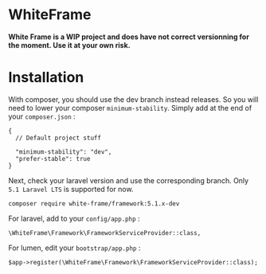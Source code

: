 # WhiteFrame

**White Frame is a WIP project and does have not correct versionning for the moment. Use it at your own risk.**

# Installation

With composer, you should use the dev branch instead releases. So you will need to lower your composer `minimum-stability`. Simply add at the end of your `composer.json` :

    {
      // Default project stuff
      
      "minimum-stability": "dev",
      "prefer-stable": true
    }

Next, check your laravel version and use the corresponding branch. Only `5.1 Laravel LTS` is supported for now.

    composer require white-frame/framework:5.1.x-dev

For laravel, add to your `config/app.php` :

    \WhiteFrame\Framework\FrameworkServiceProvider::class,

For lumen, edit your `bootstrap/app.php` :

    $app->register(\WhiteFrame\Framework\FrameworkServiceProvider::class);
